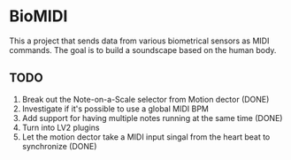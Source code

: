 # BioMIDI

This a project that sends data from various biometrical sensors as MIDI commands. The goal is to build a soundscape based on the human body.

## TODO
1. Break out the Note-on-a-Scale selector from Motion dector (DONE)
2. Investigate if it's possible to use a global MIDI BPM
3. Add support for having multiple notes running at the same time (DONE)
4. Turn into LV2 plugins
5. Let the motion dector take a MIDI input singal from the heart beat to synchronize (DONE)
